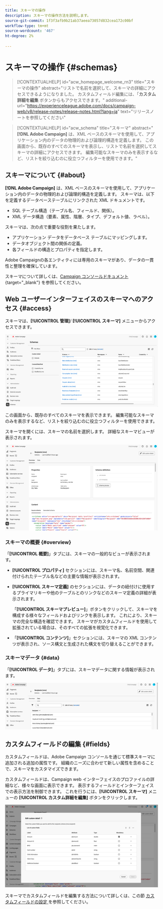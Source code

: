 ```yaml
---
title: スキーマの操作
description: スキーマの操作方法を説明します。
source-git-commit: 1f3f3afb9b21ab37aeea73057d832cea172c00bf
workflow-type: tm+mt
source-wordcount: '467'
ht-degree: 2%

---
```


# スキーマの操作 {#schemas}

>[!CONTEXTUALHELP]
>id="acw_homepage_welcome_rn3"
>title="スキーマの操作"
>abstract="リストで名前を選択して、スキーマの詳細にアクセスできるようになりました。 カスタムフィールド編集には、「**カスタム詳細を編集** ボタンからもアクセスできます。"
>additional-url="https://experienceleague.adobe.com/docs/campaign-web/v8/release-notes/release-notes.html?lang=ja" text="リリースノートを参照してください"



>[!CONTEXTUALHELP]
>id="acw_schema"
>title="スキーマ"
>abstract="**[!DNL Adobe Campaign]** は、XML ベースのスキーマを使用して、アプリケーション内のデータの物理的および論理的構造を定義します。 この画面から、既存のすべてのスキーマを表示し、リストで名前を選択してスキーマの詳細にアクセスできます。 編集可能なスキーマのみを表示するなど、リストを絞り込むのに役立つフィルターを使用できます。"

## スキーマについて {#about}

**[!DNL Adobe Campaign]** は、XML ベースのスキーマを使用して、アプリケーション内のデータの物理的および論理的構造を定義します。 スキーマは、以下を定義するデータベーステーブルにリンクされた XML ドキュメントです。

* SQL テーブル構造（テーブル名、フィールド、関係）。
* XML データ構造（要素、属性、階層、タイプ、デフォルト値、ラベル）。

スキーマは、次の点で重要な役割を果たします。

* アプリケーション データをデータベース テーブルにマッピングします。
* データオブジェクト間の関係の定義。
* 各フィールドの構造とプロパティを指定します。

Adobe Campaignの各エンティティには専用のスキーマがあり、データの一貫性と整理を確保しています。

スキーマについて詳しくは、[Campaign コンソールドキュメント ](https://experienceleague.adobe.com/ja/docs/campaign/campaign-v8/developer/shemas-forms/schemas){target="_blank"} を参照してください。

## Web ユーザーインターフェイスのスキーマへのアクセス {#access}

スキーマは、**[!UICONTROL 管理]**/ **[!UICONTROL スキーマ]** メニューからアクセスできます。

![](assets/schemas-list.png)

この画面から、既存のすべてのスキーマを表示できます。 編集可能なスキーマのみを表示するなど、リストを絞り込むのに役立つフィルターを使用できます。

スキーマを開くには、スキーマの名前を選択します。 詳細なスキーマビューが表示されます。

![](assets/schema-details.png)

### スキーマの概要 {#overview}

「**[!UICONTROL 概要]**」タブには、スキーマの一般的なビューが表示されます。

* **[!UICONTROL プロパティ]** セクションには、スキーマ名、名前空間、関連付けられたテーブル名などの主要な情報が表示されます。

* **[!UICONTROL スキーマ定義]** のセクションには、データの紐付けに使用するプライマリキーや他のテーブルとのリンクなどのスキーマ定義の詳細が表示されます。

  「**[!UICONTROL スキーマプレビュー]**」ボタンをクリックして、スキーマを構成する様々なフィールドおよびリンクを表示します。 これにより、スキーマの完全な構造を確認できます。 スキーマがカスタムフィールドを使用して拡張されている場合は、そのすべての拡張を視覚化できます。

* 「**[!UICONTROL コンテンツ]**」セクションには、スキーマの XML コンテンツが表示され、ソース構文と生成された構文を切り替えることができます。

### スキーマデータ {#data}

「**[!UICONTROL データ]**」タブには、スキーマデータに関する情報が表示されます。

![](assets/schemas-data.png)

## カスタムフィールドの編集 {#fields}

カスタムフィールドは、Adobe Campaign コンソールを通じて標準スキーマに追加される追加の属性です。 組織のニーズに合わせて新しい属性を含めることで、スキーマをカスタマイズできます。

カスタムフィールドは、Campaign web インターフェイスのプロファイルの詳細など、様々な画面に表示できます。 表示するフィールドとインターフェイスでの表示方法を制御できます。 これを行うには、**[!UICONTROL スキーマ]** メニューの **[!UICONTROL カスタム詳細を編集]** ボタンをクリックします。

![](assets/schemas-custom.png)

スキーマでカスタムフィールドを編集する方法について詳しくは、この節 [ カスタムフィールドの設定 ](../administration/custom-fields.md) を参照してください。
